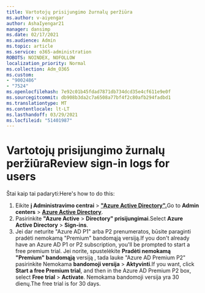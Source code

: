 ```yaml
---
title: Vartotojų prisijungimo žurnalų peržiūra
ms.author: v-aiyengar
author: AshaIyengar21
manager: dansimp
ms.date: 02/17/2021
ms.audience: Admin
ms.topic: article
ms.service: o365-administration
ROBOTS: NOINDEX, NOFOLLOW
localization_priority: Normal
ms.collection: Adm_O365
ms.custom:
- "9002486"
- "7524"
ms.openlocfilehash: 7e92c01b45fdad7871db734dcd35e4cf611e9e0f
ms.sourcegitcommit: db908b3da2c7a6508a77bf4f2c80afb294fadbd1
ms.translationtype: MT
ms.contentlocale: lt-LT
ms.lasthandoff: 03/29/2021
ms.locfileid: "51401987"
---
```

# <a name="review-sign-in-logs-for-users"></a><span data-ttu-id="363dd-102">Vartotojų prisijungimo žurnalų peržiūra</span><span class="sxs-lookup"><span data-stu-id="363dd-102">Review sign-in logs for users</span></span>

<span data-ttu-id="363dd-103">Štai kaip tai padaryti:</span><span class="sxs-lookup"><span data-stu-id="363dd-103">Here's how to do this:</span></span>

1. <span data-ttu-id="363dd-104">Eikite **į Administravimo centrai**  >  **["Azure Active Directory".](https://go.microsoft.com/fwlink/p/?linkid=2067268)**</span><span class="sxs-lookup"><span data-stu-id="363dd-104">Go to **Admin centers** > **[Azure Active Directory](https://go.microsoft.com/fwlink/p/?linkid=2067268)**.</span></span>
1. <span data-ttu-id="363dd-105">Pasirinkite **"Azure Active**  >  **Directory" prisijungimai**.</span><span class="sxs-lookup"><span data-stu-id="363dd-105">Select **Azure Active Directory** > **Sign-ins**.</span></span>
1. <span data-ttu-id="363dd-106">Jei dar neturite "Azure AD P1" arba P2 prenumeratos, būsite paraginti pradėti nemokamą "Premium" bandomąją versiją.</span><span class="sxs-lookup"><span data-stu-id="363dd-106">If you don't already have an Azure AD P1 or P2 subscription, you'll be prompted to start a free premium trial.</span></span> <span data-ttu-id="363dd-107">Jei norite, spustelėkite **Pradėti nemokamą "Premium" bandomąją** versiją , tada lauke "Azure AD Premium P2" pasirinkite Nemokama **bandomoji versija**  >  **Aktyvinti**.</span><span class="sxs-lookup"><span data-stu-id="363dd-107">If you want, click **Start a free Premium trial**, and then in the Azure AD Premium P2 box, select **Free trial** > **Activate**.</span></span> <span data-ttu-id="363dd-108">Nemokama bandomoji versija yra 30 dienų.</span><span class="sxs-lookup"><span data-stu-id="363dd-108">The free trial is for 30 days.</span></span>